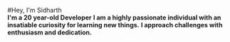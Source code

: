 #Hey, I'm Sidharth
  <br>**I'm a 20 year-old Developer**
  **I am a highly passionate individual with an insatiable curiosity for learning new things.** 
  **I approach challenges with enthusiasm and dedication.**
  
    
